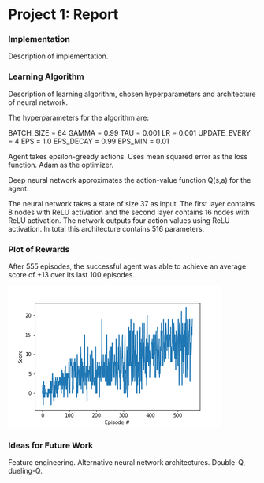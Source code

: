 # Project 1: Report

### Implementation

Description of implementation.

### Learning Algorithm

Description of learning algorithm, chosen hyperparameters and architecture of neural network. 

The hyperparameters for the algorithm are:

BATCH_SIZE = 64
GAMMA = 0.99
TAU = 0.001
LR = 0.001
UPDATE_EVERY = 4
EPS = 1.0
EPS_DECAY = 0.99
EPS_MIN = 0.01

Agent takes epsilon-greedy actions.
Uses mean squared error as the loss function.
Adam as the optimizer.

Deep neural network approximates the action-value function Q(s,a) for the agent.

The neural network takes a state of size 37 as input. The first layer contains 8 nodes with ReLU activation and the second layer contains 16 nodes with ReLU activation. The network outputs four action values using ReLU activation. In total this architecture contains 516 parameters.

### Plot of Rewards

After 555 episodes, the successful agent was able to achieve an average score of +13 over its last 100 episodes.

![Scores](score_history.png)

### Ideas for Future Work

Feature engineering.
Alternative neural network architectures.
Double-Q, dueling-Q.
